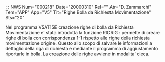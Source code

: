  :  : NWS Num="000218" Date="20000310" Rel="" Atr="D. Zammarchi" Tem="APP" App="V5" Tit="Righe Bolla da Richiesta Movimentazione" Sts="20"

Nel programma V5AT15E creazione righe di bolla da Richiesta Movimentazione e' stata introdotta la funzione RICRIG : 
permette di creare righe di bolla con corrispondenza 1-1 rispetto alle righe della richiesta movimentazione origine.
Questo allo scopo di salvare le informazioni a dettaglio della riga di richiesta e mediante il programma di aggiustamento riportarle in bolla.
La creazione delle righe avviene in modalita' cieca.


